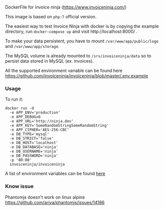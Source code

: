 DockerFile for invoice ninja (https://www.invoiceninja.com/)

This image is based on `php:7` official version.

The easiest way to test Invoice Ninja with docker is by copying the example directory, run `docker-compose up` and visit http://localhost:8000/ .

To make your data persistent, you have to mount `/var/www/app/public/logo` and `/var/www/app/storage`.

The MySQL volume is already mounted to `/srv/invoiceninja/data` so to persist data stored in MySQL (ex. invoices).

All the supported environment variable can be found here https://github.com/invoiceninja/invoiceninja/blob/master/.env.example


### Usage

To run it:

```
docker run -d
  -e APP_ENV='production'
  -e APP_DEBUG=0
  -e APP_URL='http://ninja.dev'
  -e APP_KEY='SomeRandomStringSomeRandomString'
  -e APP_CIPHER='AES-256-CBC'
  -e DB_TYPE='mysql'
  -e DB_STRICT='false'
  -e DB_HOST='localhost'
  -e DB_DATABASE='ninja'
  -e DB_USERNAME='ninja'
  -e DB_PASSWORD='ninja'
  -p '80:80'
  invoiceninja/invoiceninja
```
A list of environment variables can be found [here](https://github.com/invoiceninja/invoiceninja/blob/master/.env.example)


### Know issue

Phantomjs doesn't work on linux alpine https://github.com/ariya/phantomjs/issues/14186
